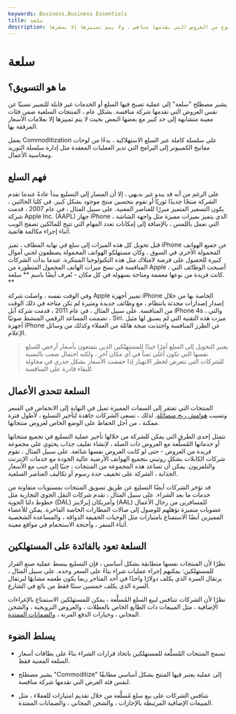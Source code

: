 ```yaml
---
keywords: Business,Business Essentials
title: سلعة
description: السلعة تعني أن المنتج أو الخدمة قد أصبحت متطابقة مع نفس النوع من العروض التي يقدمها منافس ، ولا يتم تمييزها إلا بسعرها.
---
```


# سلعة
## ما هو التسويق؟

يشير مصطلح "سلعة" إلى عملية تصبح فيها السلع أو الخدمات غير قابلة للتمييز نسبيًا عن نفس العروض التي تقدمها شركة منافسة. بشكل عام ، المنتجات السلعية ضمن فئات معينة متشابهة إلى حد كبير مع بعضها البعض بحيث لا يتم تمييزها إلا بعلامات الأسعار المرفقة بها.

يعمل Commoditization على سلسلة كاملة عبر السلع الاستهلاكية ، بدءًا من لوحات مفاتيح الكمبيوتر إلى البرامج التي تدير العمليات المعقدة مثل إدارة سلسلة التوريد ومحاسبة الأعمال.

## فهم السلع

على الرغم من أنه قد يبدو غير بديهي ، إلا أن المسار إلى التسليع يبدأ عادةً عندما تقدم الشركة منتجًا جديدًا ثوريًا أو تقوم بتحسين منتج موجود بشكل كبير. في كلتا الحالتين ، يكون التسعير المتميز مبررًا للعناصر المعنية. على سبيل المثال ، في عام 2007 ، قدمت شركة Apple Inc. (AAPL) جهاز iPhone ، الذي يتميز بميزات مميزة مثل واجهة الشاشة التي تعمل باللمس ، بالإضافة إلى إمكانات تعدد المهام التي تتيح للمالكين تصفح الويب أثناء إجراء مكالمة هاتفية.

قبل تحويل كل هذه الميزات إلى سلع في نهاية المطاف ، تميز iPhone عن جميع الهواتف المحمولة الأخرى في السوق ، وكان مستهلكو الهواتف المحمولة يصطفون لجني أموال كبيرة للحصول على فرصة لامتلاك مثل هذه التكنولوجيا المبتكرة. عندما بدأت الشركات المنافسة في نسخ ميزات الهاتف المحمول المتطورة من Apple ، أصبحت الوظائف التي كانت فريدة من نوعها معممة ومتاحة بسهولة في كل مكان - تُعرف أيضًا باسم ** سلعة. **

وفي الوقت نفسه ، واصلت شركة Apple تمييز أجهزة iPhone الخاصة بها من خلال إصدار إصدارات محدثة بانتظام ، مع وظائف جديدة ومثيرة لم تكن متاحة في ذلك الوقت من المنافسة. على سبيل المثال ، في عام 2011 ، قدمت شركة آبل iPhone 4s ، والتي تضمنت المساعد الرقمي المنشط صوتيًا ، Siri. ميزت هذه التقنية التي لم يسبق لها مثيل أجهزة iPhone عن الطرز المنافسة واجتذبت ضجة هائلة من العملاء وكذلك من وسائل الإعلام.

> يعتبر التحويل إلى السلع أمرًا جيدًا للمستهلكين الذين يتمتعون بأسعار أرخص للسلع نفسها التي تكون أغلى ثمناً في أي مكان آخر ، ولكنه احتمال صعب بالنسبة للشركات التي تتعرض لخطر الانهيار إذا خفضت الأسعار بشكل جذري في محاولة للبقاء قادرة على المنافسة.

>

## السلعة تتحدى الأعمال

المنتجات التي تفتقر إلى السمات المميزة تميل في النهاية إلى الانخفاض في السعر وتسبب [هوامش ربح متضائلة](/profitmargin). لذلك ، تسعى الشركات جاهدة لتأخير التسليع ، لأطول فترة ممكنة ، من أجل الحفاظ على الوضع الخاص لعروض منتجاتها.

تتمثل إحدى الطرق التي يمكن للشركة من خلالها تأخير عملية التسليع في تجميع منتجاتها أو خدماتها المُسلَّعة مع العروض ذات الصلة ، لإنشاء تغليف جذاب يحتوي على مجموعة فريدة من العروض - حتى لو كانت العروض نفسها شائعة. على سبيل المثال ، تقوم شركات الكابلات بشكل روتيني بتجميع الهواتف الأرضية عالية الجودة مع خدمات الإنترنت والتلفزيون. يمكن أن تساعد هذه المجموعة من المنتجات ، جنبًا إلى جنب مع الأسعار الجذابة ، الشركة على تخفيف حدة رسوم أو تكاليف العناصر السلعية.

قد تؤخر الشركات أيضًا التسليع عن طريق تسويق المنتجات بمستويات متفاوتة من خدمات ما بعد الشراء. على سبيل المثال ، تقدم شركات النقل الجوي التجارية مثل خطوط دلتا الجوية (DAL) وأمريكان إيرلاينز (AAL) للمسافرين من رجال الأعمال عضويات متميزة تؤهلهم للوصول إلى صالات المطارات الخاصة الفاخرة. يمكن للأعضاء المميزين أيضًا الاستمتاع بامتيازات مثل الوجبات الخفيفة الذواقة ، والمساعدة الشخصية أثناء السفر ، وأجنحة الاستحمام في مواقع معينة.

## السلعة تعود بالفائدة على المستهلكين

نظرًا لأن المنتجات نفسها متطابقة بشكل أساسي ، فإن التسليع يبسط عملية صنع القرار للمستهلكين: يمكنهم إجراء عمليات شراء بناءً على السعر وحده. على سبيل المثال ، برتقال السرة الذي يكلف دولارًا واحدًا في أحد المتاجر ربما يكون طعمه مشابهًا لبرتقال السرة الذي يكلف خمسين سنتًا فقط من بائع في الشارع.

نظرًا لأن الشركات تتنافس لبيع السلع المُسلَّعة ، يمكن للمستهلكين الاستمتاع بالإغراءات الإضافية ، مثل المبيعات ذات الطابع الخاص بالعطلات ، والعروض الترويجية ، والشحن المجاني ، وخيارات الدفع المرنة ، [والضمانات الممتدة](/warranty).

## يسلط الضوء

- تسمح المنتجات المُسلَّعة للمستهلكين باتخاذ قرارات الشراء بناءً على بطاقات أسعار السلعة المعنية فقط.

- يشير مصطلح "Commoditize" إلى عملية يعتبر فيها المنتج بشكل أساسي مطابقًا لنفس فئة العرض التي تقدمها شركة منافسة.

- تتنافس الشركات على بيع سلع مُسلَّعة من خلال تقديم امتيازات للعملاء ، مثل المبيعات الإضافية المرتبطة بالإجازات ، والشحن المجاني ، والضمانات الممتدة.

